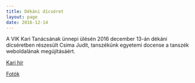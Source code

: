 ```yaml
---
title: Dékáni dícséret
layout: page 
date: 2016-12-14
---
```


A VIK Kari Tanácsának ünnepi ülésén 2016 december 13-án dékáni dícséretben részesült Csima Judit, tanszékünk egyetemi docense a tanszék weboldalának megújításáért.

[Kari hír](http://www.vik.bme.hu/hir/1996-vik-kari-tanacs-unnepi-ules)

[Fotók](https://spot.sch.bme.hu/photo/2016/20161213_kari_tanacs_unnepi_ules/)


